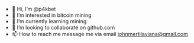 - 👋 Hi, I’m @p4kbet
- 👀 I’m interested in bitcoin mining
- 🌱 I’m currently learning mining
- 💞️ I’m looking to collaborate on github.com
- 📫 How to reach me message me via email johnmertilaviana@gmail.com

<!---
p4kbet/p4kbet is a ✨ special ✨ repository because its `README.md` (this file) appears on your GitHub profile.
You can click the Preview link to take a look at your changes.
--->
